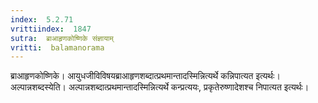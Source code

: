 ```yaml
---
index:  5.2.71
vrittiindex:  1847
sutra:  ब्राआहृणकोष्णिके संज्ञायाम्
vritti:  balamanorama 
---
```


ब्राआहृणकोष्णिके। आयुधजीविविषयब्राआहृणशब्दात्प्रथमान्तादस्मिन्नित्यर्थे कन्निपात्यत इत्यर्थः। अल्पान्नशब्दस्येति। अल्पान्नशब्दात्प्रथमान्तादस्मिन्नित्यर्थे कन्प्रत्ययः, प्रकृतेरुष्णादेशश्च निपात्यत इत्यर्थः। 

